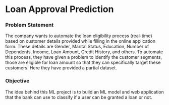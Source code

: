 # Loan Approval Prediction

### Problem Statement
The company wants to automate the loan eligibility process (real-time)
based on customer details provided while filling in the online application form.
These details are Gender, Marital Status, Education, Number of Dependents,
Income, Loan Amount, Credit History, and others. To automate this process, they
have given a problem to identify the customer segments, those are eligible for
loan amount so that they can specifically target these customers. Here they have
provided a partial dataset.

### Objective
The idea behind this ML project is to build an ML model and web application
that the bank can use to classify if a user can be granted a loan or not.

